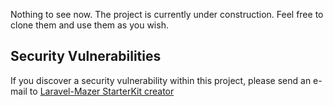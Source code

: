 Nothing to see now. The project is currently under construction.
Feel free to clone them and use them as you wish.

## Security Vulnerabilities

If you discover a security vulnerability within this project, please send an e-mail to [Laravel-Mazer StarterKit creator](mailto:contact@alsinaluca.fr)
